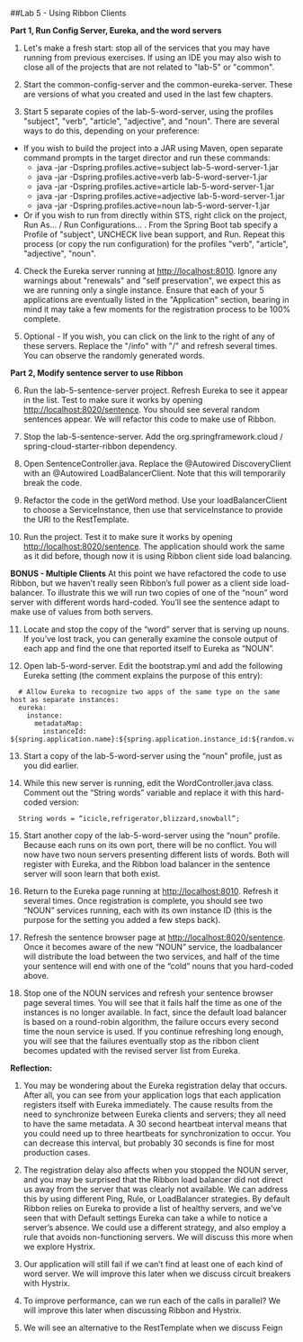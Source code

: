 ##Lab 5 - Using Ribbon Clients

**Part 1, Run Config Server, Eureka, and the word servers**

1.  Let's make a fresh start: stop all of the services that you may have running from previous exercises.  If using an IDE you may also wish to close all of the projects that are not related to "lab-5" or "common".

2.  Start the common-config-server and the common-eureka-server.  These are versions of what you created and used in the last few chapters.

3.  Start 5 separate copies of the lab-5-word-server, using the profiles "subject", "verb", "article", "adjective", and "noun".  There are several ways to do this, depending on your preference:
  - If you wish to build the project into a JAR using Maven, open separate command prompts in the target director and run these commands:
    - java -jar -Dspring.profiles.active=subject lab-5-word-server-1.jar
    - java -jar -Dspring.profiles.active=verb lab-5-word-server-1.jar
    - java -jar -Dspring.profiles.active=article lab-5-word-server-1.jar
    - java -jar -Dspring.profiles.active=adjective lab-5-word-server-1.jar
    - java -jar -Dspring.profiles.active=noun lab-5-word-server-1.jar
  - Or if you wish to run from directly within STS, right click on the project, Run As... / Run Configurations... .  From the Spring Boot tab specify a Profile of "subject", UNCHECK live bean support, and Run.  Repeat this process (or copy the run configuration) for the profiles "verb", "article", "adjective", "noun".
		
4.  Check the Eureka server running at [http://localhost:8010](http://localhost:8010).   Ignore any warnings about "renewals" and "self preservation", we expect this as we are running only a single instance.  Ensure that each of your 5 applications are eventually listed in the "Application" section, bearing in mind it may take a few moments for the registration process to be 100% complete.	

5.  Optional - If you wish, you can click on the link to the right of any of these servers.  Replace the "/info" with "/" and refresh several times.  You can observe the randomly generated words.

  **Part 2, Modify sentence server to use Ribbon**	

6.  Run the lab-5-sentence-server project.  Refresh Eureka to see it appear in the list.  Test to make sure it works by opening [http://localhost:8020/sentence](http://localhost:8020/sentence).  You should see several random sentences appear.  We will refactor this code to make use of Ribbon.

7.  Stop the lab-5-sentence-server.  Add the org.springframework.cloud / spring-cloud-starter-ribbon dependency.

8.  Open SentenceController.java.  Replace the @Autowired DiscoveryClient with an @Autowired LoadBalancerClient.  Note that this will temporarily break the code.

9.  Refactor the code in the getWord method.  Use your loadBalancerClient to choose a ServiceInstance, then use that serviceInstance to provide the URI to the RestTemplate.

10.  Run the project.  Test it to make sure it works by opening [http://localhost:8020/sentence](http://localhost:8020/sentence).  The application should work the same as it did before, though now it is using Ribbon client side load balancing.

  **BONUS - Multiple Clients**  At this point we have refactored the code to use Ribbon, but we haven’t really seen Ribbon’s full power as a client side load-balancer.  To illustrate this we will run two copies of one of the “noun” word server with different words hard-coded.  You’ll see the sentence adapt to make use of values from both servers.

11. Locate and stop the copy of the “word” server that is serving up nouns.  If you’ve lost track, you can generally examine the console output of each app and find the one that reported itself to Eureka as “NOUN”.

12. Open lab-5-word-server.  Edit the bootstrap.yml and add the following Eureka setting (the comment explains the purpose of this entry):
  ```
    # Allow Eureka to recognize two apps of the same type on the same host as separate instances:
    eureka:
      instance:
        metadataMap:
          instanceId: ${spring.application.name}:${spring.application.instance_id:${random.value}} 
  ```
13. Start a copy of the lab-5-word-server using the “noun” profile, just as you did earlier.

14. While this new server is running, edit the WordController.java class.  Comment out the “String words” variable and replace it with this hard-coded version:
  ```
    String words = “icicle,refrigerator,blizzard,snowball”;
  ```
15. Start another copy of the lab-5-word-server using the “noun” profile.  Because each runs on its own port, there will be no conflict.  You will now have two noun servers presenting different lists of words.  Both will register with Eureka, and the Ribbon load balancer in the sentence server will soon learn that both exist.

16. Return to the Eureka page running at [http://localhost:8010](http://localhost:8010).  Refresh it several times.  Once registration is complete, you should see two “NOUN” services running, each with its own instance ID (this is the purpose for the setting you added a few steps back).

17. Refresh the sentence browser page at [http://localhost:8020/sentence](http://localhost:8020/sentence).  Once it becomes aware of the new “NOUN” service, the loadbalancer will distribute the load between the two services, and half of the time your sentence will end with one of the “cold” nouns that you hard-coded above.

18. Stop one of the NOUN services and refresh your sentence browser page several times.  You will see that it fails half the time as one of the instances is no longer available.  In fact, since the default load balancer is based on a round-robin algorithm, the failure occurs every second time the noun service is used.  If you continue refreshing long enough, you will see that the failures eventually stop as the ribbon client becomes updated with the revised server list from Eureka. 

**Reflection:**

1. You may be wondering about the Eureka registration delay that occurs.  After all, you can see from your application logs that each application registers itself with Eureka immediately.  The cause results from the need to synchronize between Eureka clients and servers; they all need to have the same metadata.  A 30 second heartbeat interval means that you could need up to three heartbeats for synchronization to occur.  You can decrease this interval, but probably 30 seconds is fine for most production cases.

2. The registration delay also affects when you stopped the NOUN server, and you may be surprised that the Ribbon load balancer did not direct us away from the server that was clearly not available.  We can address this by using different Ping, Rule, or LoadBalancer strategies.  By default Ribbon relies on Eureka to provide a list of healthy servers, and we’ve seen that with Default settings Eureka can take a while to notice a server’s absence.  We could use a different strategy, and also employ a rule that avoids non-functioning servers.  We will discuss this more when we explore Hystrix. 

3. Our application will still fail if we can’t find at least one of each kind of word server.  We will improve this later when we discuss circuit breakers with Hystrix.

4. To improve performance, can we run each of the calls in parallel?  We will improve this later when discussing Ribbon and Hystrix.

5. We will see an alternative to the RestTemplate when we discuss Feign
